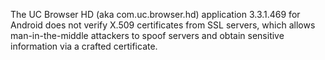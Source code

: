 The UC Browser HD (aka com.uc.browser.hd) application 3.3.1.469 for Android does not verify X.509 certificates from SSL servers, which allows man-in-the-middle attackers to spoof servers and obtain sensitive information via a crafted certificate.